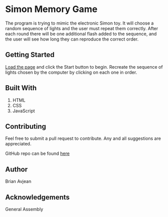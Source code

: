 # Simon Memory Game

The program is trying to mimic the electronic Simon toy. It will choose a random sequence of lights and the user must repeat them correctly. After each round there will be one additional flash added to the sequence, and the user will see how long they can reproduce the correct order.

## Getting Started

[Load the page](https://bavjean.github.io/frontend-game/) and click the Start button to begin. Recreate the sequence of lights chosen by the computer by clicking on each one in order.

## Built With

1. HTML
2. CSS
3. JavaScript

## Contributing

Feel free to submit a pull request to contribute. Any and all suggestions are appreciated.

GitHub repo can be found [here](https://github.com/bavjean/frontend-game)

## Author

Brian Avjean

## Acknowledgements

General Assembly